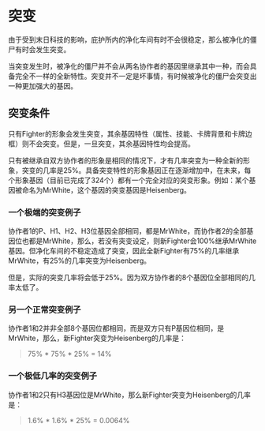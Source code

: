 # 突变

由于受到末日科技的影响，庇护所内的净化车间有时不会很稳定，那么被净化的僵尸有时会发生突变。

当突变发生时，被净化的僵尸并不会从两名协作者的基因里继承其中一种，而会具备完全不一样的全新特性。突变并不一定是坏事情，有时候被净化的僵尸会突变出一种更加强大的基因。

## 突变条件

只有Fighter的形象会发生突变，其余基因特性（属性、技能、卡牌背景和卡牌边框）则不会突变。但是，一旦突变，其余基因特性均会提高。

只有被继承自双方协作者的形象是相同的情况下，才有几率突变为一种全新的形象，突变的几率是25%。具备突变特性的形象基因正在逐渐增加中，在未来，每个形象基因（目前已完成了324个）都有一个完全对应的突变形象。例如：某个基因被命名为MrWhite，这个基因的突变基因是Heisenberg。

### 一个极端的突变例子

协作者1的P、H1、H2、H3位基因全部相同，都是MrWhite，而协作者2的全部基因位也都是MrWhite，那么，若没有突变设定，则新Fighter会100%继承MrWhite基因。但净化车间的不稳定造成了突变，因此全新Fighter有75%的几率继承MrWhite，有25%的几率突变为Heisenberg。

但是，实际的突变几率将会低于25%。因为双方协作者的8个基因位全部相同的几率太低了。

### 另一个正常突变例子

协作者1和2并非全部8个基因位都相同，而是双方只有P基因位相同，是MrWhite，那么，新Fighter突变为Heisenberg的几率是：

> 75% \* 75% \* 25% = 14%

### 一个极低几率的突变例子

协作者1和2只有H3基因位是MrWhite，那么新Fighter突变为Heisenberg的几率是：

> 1.6% \* 1.6% \* 25% = 0.0064%

